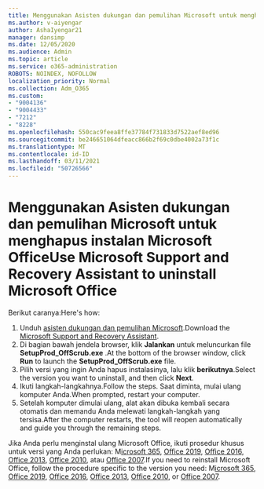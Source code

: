 ```yaml
---
title: Menggunakan Asisten dukungan dan pemulihan Microsoft untuk menghapus instalan Microsoft Office
ms.author: v-aiyengar
author: AshaIyengar21
manager: dansimp
ms.date: 12/05/2020
ms.audience: Admin
ms.topic: article
ms.service: o365-administration
ROBOTS: NOINDEX, NOFOLLOW
localization_priority: Normal
ms.collection: Adm_O365
ms.custom:
- "9004136"
- "9004433"
- "7212"
- "8228"
ms.openlocfilehash: 550cac9feea8ffe37784f731833d7522aef8ed96
ms.sourcegitcommit: be246651064dfeacc866b2f69c0dbe4002a73f1c
ms.translationtype: MT
ms.contentlocale: id-ID
ms.lasthandoff: 03/11/2021
ms.locfileid: "50726566"
---
```

# <a name="use-microsoft-support-and-recovery-assistant-to-uninstall-microsoft-office"></a><span data-ttu-id="50825-102">Menggunakan Asisten dukungan dan pemulihan Microsoft untuk menghapus instalan Microsoft Office</span><span class="sxs-lookup"><span data-stu-id="50825-102">Use Microsoft Support and Recovery Assistant to uninstall Microsoft Office</span></span>

<span data-ttu-id="50825-103">Berikut caranya:</span><span class="sxs-lookup"><span data-stu-id="50825-103">Here's how:</span></span>

1. <span data-ttu-id="50825-104">Unduh [asisten dukungan dan pemulihan Microsoft](https://go.microsoft.com/fwlink/?linkid=2139122).</span><span class="sxs-lookup"><span data-stu-id="50825-104">Download the [Microsoft Support and Recovery Assistant](https://go.microsoft.com/fwlink/?linkid=2139122).</span></span>
1. <span data-ttu-id="50825-105">Di bagian bawah jendela browser, klik **Jalankan** untuk meluncurkan file **SetupProd_OffScrub.exe** .</span><span class="sxs-lookup"><span data-stu-id="50825-105">At the bottom of the browser window, click **Run** to launch the **SetupProd_OffScrub.exe** file.</span></span>
1. <span data-ttu-id="50825-106">Pilih versi yang ingin Anda hapus instalasinya, lalu klik **berikutnya**.</span><span class="sxs-lookup"><span data-stu-id="50825-106">Select the version you want to uninstall, and then click **Next**.</span></span>
1. <span data-ttu-id="50825-107">Ikuti langkah-langkahnya.</span><span class="sxs-lookup"><span data-stu-id="50825-107">Follow the steps.</span></span> <span data-ttu-id="50825-108">Saat diminta, mulai ulang komputer Anda.</span><span class="sxs-lookup"><span data-stu-id="50825-108">When prompted, restart your computer.</span></span>
1. <span data-ttu-id="50825-109">Setelah komputer dimulai ulang, alat akan dibuka kembali secara otomatis dan memandu Anda melewati langkah-langkah yang tersisa.</span><span class="sxs-lookup"><span data-stu-id="50825-109">After the computer restarts, the tool will reopen automatically and guide you through the remaining steps.</span></span>

<span data-ttu-id="50825-110">Jika Anda perlu menginstal ulang Microsoft Office, ikuti prosedur khusus untuk versi yang Anda perlukan: M[icrosoft 365](https://go.microsoft.com/fwlink/?linkid=2138843), [Office 2019](https://go.microsoft.com/fwlink/?linkid=2138843), [Office 2016](https://go.microsoft.com/fwlink/?linkid=2138919), [Office 2013](https://go.microsoft.com/fwlink/?linkid=2138919), [Office 2010](https://go.microsoft.com/fwlink/?linkid=2139237), atau [Office 2007](https://go.microsoft.com/fwlink/?linkid=2138644).</span><span class="sxs-lookup"><span data-stu-id="50825-110">If you need to reinstall Microsoft Office, follow the procedure specific to the version you need: M[icrosoft 365](https://go.microsoft.com/fwlink/?linkid=2138843), [Office 2019](https://go.microsoft.com/fwlink/?linkid=2138843), [Office 2016](https://go.microsoft.com/fwlink/?linkid=2138919), [Office 2013](https://go.microsoft.com/fwlink/?linkid=2138919), [Office 2010](https://go.microsoft.com/fwlink/?linkid=2139237), or [Office 2007](https://go.microsoft.com/fwlink/?linkid=2138644).</span></span>